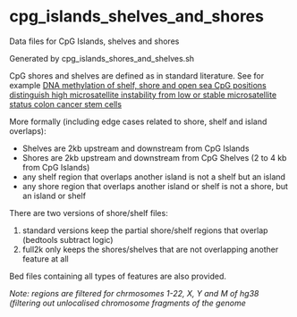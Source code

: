 # cpg_islands_shelves_and_shores
Data files for CpG Islands, shelves and shores

Generated by cpg_islands_shores_and_shelves.sh

CpG shores and shelves are defined as in standard literature. See for example [DNA methylation of shelf, shore and open sea CpG positions distinguish high microsatellite instability from low or stable microsatellite status colon cancer stem cells](https://www.futuremedicine.com/doi/full/10.2217/epi-2018-0153)

More formally (including edge cases related to shore, shelf and island overlaps):

- Shelves are 2kb upstream and downstream from CpG Islands
- Shores are 2kb upstream and downstream from CpG Shelves (2 to 4 kb from CpG Islands)
- any shelf region that overlaps another island is not a shelf but an island
- any shore region that overlaps another island or shelf is not a shore, but an island or shelf

There are two versions of shore/shelf files:
1. standard versions keep the partial shore/shelf regions that overlap (bedtools subtract logic)
2. full2k only keeps the shores/shelves that are not overlapping another feature at all

Bed files containing all types of features are also provided.

_Note: regions are filtered for chrmosomes 1-22, X, Y and M of hg38 (filtering out unlocalised chromosome fragments of the genome_ 